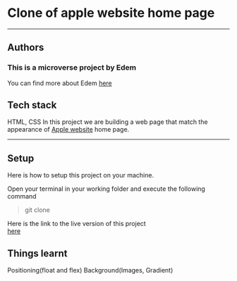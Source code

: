 # Clone of apple website home page

---
## Authors
### This is a microverse project by Edem
You can find more about Edem [here](https://github.com/edemagbenyo)

## Tech stack
HTML, CSS
In this project we are building a web page that match the appearance of [Apple website](http://archive.fo/UW4oR) home page.

---

## Setup
Here is how to setup this project on your machine.

Open your terminal in your working folder and execute the following command

>git clone 


Here is the link to the live version of this project	
[here](https://rawcdn.githack.com/edemagbenyo/apple-website/d25b3b59431890e90f29e77aade762d5af467810/index.html)


## Things learnt

Positioning(float and flex)
Background(Images, Gradient)